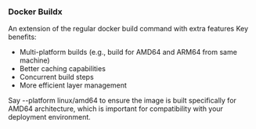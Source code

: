 ### Docker Buildx

An extension of the regular docker build command with extra features
Key benefits:

- Multi-platform builds (e.g., build for AMD64 and ARM64 from same machine)
- Better caching capabilities
- Concurrent build steps
- More efficient layer management

Say --platform linux/amd64 to ensure the image is built specifically for AMD64 architecture, which is important for compatibility with your deployment environment.
